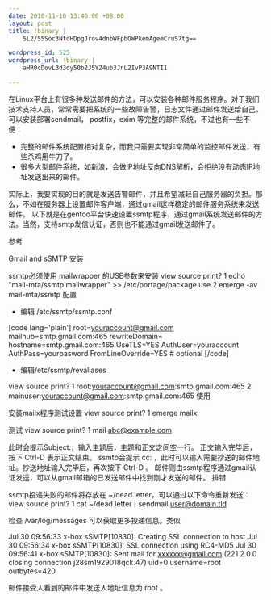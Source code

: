 ```yaml
--- 
date: 2010-11-10 13:40:00 +08:00
layout: post
title: !binary |
    5L2/55Soc3NtdHDpgJrov4dnbWFpbOWPkemAgemCruS7tg==

wordpress_id: 525
wordpress_url: !binary |
    aHR0cDovL3d3dy50b2J5Y24ub3JnL2IvP3A9NTI1

---
```

在Linux平台上有很多种发送邮件的方法，可以安装各种邮件服务程序。对于我们技术支持人员，常常需要把系统的一些故障告警，日志文件通过邮件发送给自己。可以安装部署sendmail， postfix，exim 等完整的邮件系统，不过也有一些不便：

* 完整的邮件系统配置相对复杂，而我只需要实现非常简单的监控邮件发送，有些杀鸡用牛刀了。
* 很多大型邮件系统，如新浪，会做IP地址反向DNS解析，会拒绝没有动态IP地址发送出来的邮件。

实际上，我要实现的目的就是发送告警邮件，并且希望减轻自己服务器的负担。那么，不如在服务器上设置邮件客户端，通过gmail这样稳定的邮件服务系统来发送邮件。
以下就是在gentoo平台快速设置ssmtp程序，通过gmail系统发送邮件的方法。当然，支持smtp发信认证，否则也不能通过gmail发送邮件了。

参考

Gmail and sSMTP
安装

ssmtp必须使用 mailwrapper 的USE参数来安装
view source
print?
1	echo "mail-mta/ssmtp mailwrapper" &gt;&gt; /etc/portage/package.use
2	emerge -av mail-mta/ssmtp
配置

* 编辑 /etc/ssmtp/ssmtp.conf

[code lang='plain']
root=youraccount@gmail.com
mailhub=smtp.gmail.com:465
rewriteDomain=
hostname=smtp.gmail.com:465
UseTLS=YES
AuthUser=youraccount
AuthPass=yourpasword
FromLineOverride=YES # optional
[/code]

* 编辑/etc/ssmtp/revaliases

view source
print?
1	root:youraccount@gmail.com:smtp.gmail.com:465
2	mainuser:youraccount@gmail.com:smtp.gmail.com:465
使用

安装mailx程序测试设置
view source
print?
1	emerge mailx

测试
view source
print?
1	mail abc@example.com

此时会提示Subject:，输入主题后，主题和正文之间空一行。
正文输入完毕后，按下 Ctrl-D 表示正文结束。
ssmtp会提示 cc: ，此时可以输入需要抄送的邮件地址。抄送地址输入完毕后，再次按下 Ctrl-D 。
邮件则由ssmtp程序通过gmail认证发送，可以从gmail邮箱的已发送邮件中找到刚才发送的邮件。
排错

ssmtp投递失败的邮件将存放在 ~/dead.letter，可以通过以下命令重新发送：
view source
print?
1	cat ~/dead.letter | sendmail user@domain.tld

检查 /var/log/messages 可以获取更多投递信息。类似

Jul 30 09:56:33 x-box sSMTP[10830]: Creating SSL connection to host
Jul 30 09:56:34 x-box sSMTP[10830]: SSL connection using RC4-MD5
Jul 30 09:56:41 x-box sSMTP[10830]: Sent mail for xxxxxx@gmail.com (221 2.0.0 closing connection j28sm1929018qck.47) uid=0 username=root outbytes=420

邮件接受人看到的邮件中发送人地址信息为 root 。
